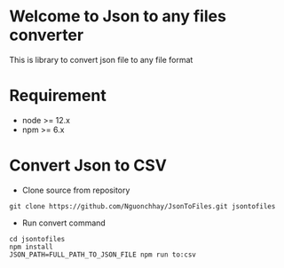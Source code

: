# Welcome to Json to any files converter

This is library to convert json file to any file format

# Requirement

* node >= 12.x
* npm >= 6.x

# Convert Json to CSV

* Clone source from repository
```
git clone https://github.com/Nguonchhay/JsonToFiles.git jsontofiles
```

* Run convert command
```
cd jsontofiles
npm install
JSON_PATH=FULL_PATH_TO_JSON_FILE npm run to:csv
```